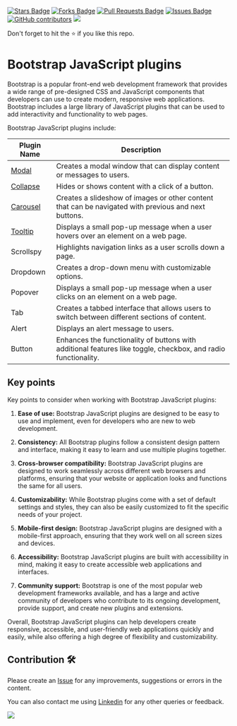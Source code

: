 <a href="https://github.com/drshahizan/learn-php/stargazers"><img src="https://img.shields.io/github/stars/drshahizan/learn-php" alt="Stars Badge"/></a>
<a href="https://github.com/drshahizan/learn-php/network/members"><img src="https://img.shields.io/github/forks/drshahizan/learn-php" alt="Forks Badge"/></a>
<a href="https://github.com/drshahizan/learn-php/pulls"><img src="https://img.shields.io/github/issues-pr/drshahizan/learn-php" alt="Pull Requests Badge"/></a>
<a href="https://github.com/drshahizan/learn-php/issues"><img src="https://img.shields.io/github/issues/drshahizan/learn-php" alt="Issues Badge"/></a>
<a href="https://github.com/drshahizan/learn-php/graphs/contributors"><img alt="GitHub contributors" src="https://img.shields.io/github/contributors/drshahizan/learn-php?color=2b9348"></a>
![](https://visitor-badge.glitch.me/badge?page_id=drshahizan/learn-php)

Don't forget to hit the :star: if you like this repo.

# Bootstrap JavaScript plugins
Bootstrap is a popular front-end web development framework that provides a wide range of pre-designed CSS and JavaScript components that developers can use to create modern, responsive web applications. Bootstrap includes a large library of JavaScript plugins that can be used to add interactivity and functionality to web pages.

Bootstrap JavaScript plugins include:

| Plugin Name | Description |
| --- | --- |
| [Modal](05-01-modal.md) | Creates a modal window that can display content or messages to users. |
| [Collapse](05-02-collapse.md) | Hides or shows content with a click of a button. |
| [Carousel](05-03-carousel.md) | Creates a slideshow of images or other content that can be navigated with previous and next buttons. |
| [Tooltip](05-04-tooltip.md) | Displays a small pop-up message when a user hovers over an element on a web page. |
| Scrollspy | Highlights navigation links as a user scrolls down a page. |
| Dropdown | Creates a drop-down menu with customizable options. |
| Popover | Displays a small pop-up message when a user clicks on an element on a web page. |
| Tab | Creates a tabbed interface that allows users to switch between different sections of content. |
| Alert | Displays an alert message to users. |
| Button | Enhances the functionality of buttons with additional features like toggle, checkbox, and radio functionality. |

## Key points
Key points to consider when working with Bootstrap JavaScript plugins:

1. **Ease of use:** Bootstrap JavaScript plugins are designed to be easy to use and implement, even for developers who are new to web development.

2. **Consistency:** All Bootstrap plugins follow a consistent design pattern and interface, making it easy to learn and use multiple plugins together.

3. **Cross-browser compatibility:** Bootstrap JavaScript plugins are designed to work seamlessly across different web browsers and platforms, ensuring that your website or application looks and functions the same for all users.

4. **Customizability:** While Bootstrap plugins come with a set of default settings and styles, they can also be easily customized to fit the specific needs of your project.

5. **Mobile-first design:** Bootstrap JavaScript plugins are designed with a mobile-first approach, ensuring that they work well on all screen sizes and devices.

6. **Accessibility:** Bootstrap JavaScript plugins are built with accessibility in mind, making it easy to create accessible web applications and interfaces.

7. **Community support:** Bootstrap is one of the most popular web development frameworks available, and has a large and active community of developers who contribute to its ongoing development, provide support, and create new plugins and extensions.

Overall, Bootstrap JavaScript plugins can help developers create responsive, accessible, and user-friendly web applications quickly and easily, while also offering a high degree of flexibility and customizability.

## Contribution 🛠️
Please create an [Issue](https://github.com/drshahizan/learn-php/issues) for any improvements, suggestions or errors in the content.

You can also contact me using [Linkedin](https://www.linkedin.com/in/drshahizan/) for any other queries or feedback.

![](https://visitor-badge.glitch.me/badge?page_id=drshahizan)
